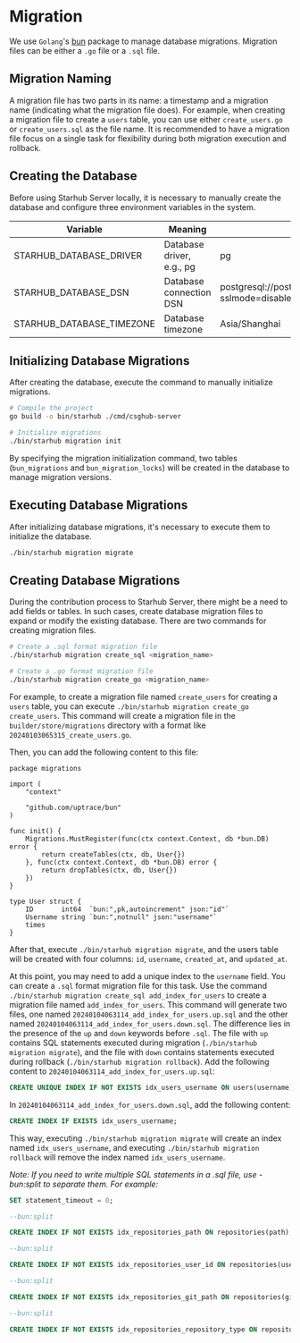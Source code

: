 # Migration

We use `Golang`'s [bun](https://bun.uptrace.dev/guide/migrations.html) package to manage database migrations. Migration files can be either a `.go` file or a `.sql` file.

## Migration Naming

A migration file has two parts in its name: a timestamp and a migration name (indicating what the migration file does). For example, when creating a migration file to create a `users` table, you can use either `create_users.go` or `create_users.sql` as the file name. It is recommended to have a migration file focus on a single task for flexibility during both migration execution and rollback.

## Creating the Database

Before using Starhub Server locally, it is necessary to manually create the database and configure three environment variables in the system.

| Variable | Meaning | Default Value |
| --- | --- | --- |
| STARHUB_DATABASE_DRIVER | Database driver, e.g., pg | pg |
| STARHUB_DATABASE_DSN | Database connection DSN | postgresql://postgres:postgres@localhost:5432/starhub_server?sslmode=disable |
| STARHUB_DATABASE_TIMEZONE | Database timezone | Asia/Shanghai |

## Initializing Database Migrations

After creating the database, execute the command to manually initialize migrations.

```bash
# Compile the project
go build -o bin/starhub ./cmd/csghub-server

# Initialize migrations
./bin/starhub migration init
```

By specifying the migration initialization command, two tables (`bun_migrations` and `bun_migration_locks`) will be created in the database to manage migration versions.

## Executing Database Migrations

After initializing database migrations, it's necessary to execute them to initialize the database.

```bash
./bin/starhub migration migrate
```

## Creating Database Migrations

During the contribution process to Starhub Server, there might be a need to add fields or tables. In such cases, create database migration files to expand or modify the existing database. There are two commands for creating migration files.

```bash
# Create a .sql format migration file
./bin/starhub migration create_sql <migration_name>

# Create a .go format migration file
./bin/starhub migration create_go <migration_name>
```

For example, to create a migration file named `create_users` for creating a `users` table, you can execute `./bin/starhub migration create_go create_users`. This command will create a migration file in the `builder/store/migrations` directory with a format like `20240103065315_create_users.go`.

Then, you can add the following content to this file:

```golang
package migrations

import (
    "context"

    "github.com/uptrace/bun"
)

func init() {
    Migrations.MustRegister(func(ctx context.Context, db *bun.DB) error {
        return createTables(ctx, db, User{})
    }, func(ctx context.Context, db *bun.DB) error {
        return dropTables(ctx, db, User{})
    })
}

type User struct {
    ID       int64  `bun:",pk,autoincrement" json:"id"`
    Username string `bun:",notnull" json:"username"`
    times
}
```

After that, execute `./bin/starhub migration migrate`, and the users table will be created with four columns: `id`, `username`, `created_at`, and `updated_at`.

At this point, you may need to add a unique index to the `username` field. You can create a `.sql` format migration file for this task. Use the command `./bin/starhub migration create_sql add_index_for_users` to create a migration file named `add_index_for_users`. This command will generate two files, one named `20240104063114_add_index_for_users.up.sql` and the other named `20240104063114_add_index_for_users.down.sql`. The difference lies in the presence of the `up` and `down` keywords before `.sql`. The file with `up` contains SQL statements executed during migration (`./bin/starhub migration migrate`), and the file with `down` contains statements executed during rollback (`./bin/starhub migration rollback`). Add the following content to `20240104063114_add_index_for_users.up.sql`:

```sql
CREATE UNIQUE INDEX IF NOT EXISTS idx_users_username ON users(username);
```

In `20240104063114_add_index_for_users.down.sql`, add the following content:

```sql
CREATE INDEX IF EXISTS idx_users_username;
```

This way, executing `./bin/starhub migration migrate` will create an index named `idx_users_username`, and executing `./bin/starhub migration rollback` will remove the index named `idx_users_username`.

*Note: If you need to write multiple SQL statements in a .sql file, use -bun:split to separate them. For example:*

```sql
SET statement_timeout = 0;

--bun:split

CREATE INDEX IF NOT EXISTS idx_repositories_path ON repositories(path);

--bun:split

CREATE INDEX IF NOT EXISTS idx_repositories_user_id ON repositories(user_id);

--bun:split

CREATE INDEX IF NOT EXISTS idx_repositories_git_path ON repositories(git_path);

--bun:split

CREATE INDEX IF NOT EXISTS idx_repositories_repository_type ON repositories(repository_type);

```
